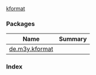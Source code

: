 [kformat](./index.md)

### Packages

| Name | Summary |
|---|---|
| [de.m3y.kformat](de.m3y.kformat/index.md) |  |

### Index


